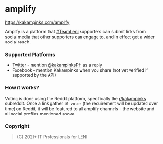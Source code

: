 # amplify

https://kakampinks.com/amplify

Amplify is a platform that [#TeamLeni](https://twitter.com/hashtag/TeamLeni) supporters can submit links from social media that other supporters can engage to, and in effect get a wider social reach.

### Supported Platforms

- [Twitter](https://twitter.com/) - mention [@kakampinksPH](https://twitter.com/kakampinksPH) as a reply
- [Facebook](https://www.facebook.com/) - mention [Kakampinks](https://www.facebook.com/kakampinks) when you share (not yet verified if supported by the API)

### How it works?

Voting is done using the Reddit platform, specifically the [r/kakampinks](https://www.reddit.com/r/kakampinks/) subreddit. Once a link gather `10 votes` (the requirement will be updated over time) on Reddit, it will be featured to all amplify channels - the website and all social profiles mentioned above.

### Copyright

> (C) 2021+ IT Professionals for LENI
